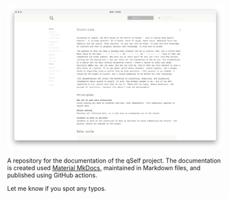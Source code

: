 ![A screenshot of the website qself.gugulet.hu](docs/src/qself-project-3462x2310.jpg)

A repository for the documentation of the qSelf project. The documentation is created used [Material MkDocs](https://squidfunk.github.io/mkdocs-material/), maintained in Markdown files, and published using GitHub actions.

Let me know if you spot any typos.
